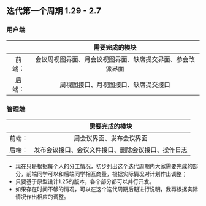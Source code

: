 ## 迭代第一个周期 1.29 - 2.7
### 用户端
||需要完成的模块|
|:-:|:-:|
前端：|会议周视图界面、月会议视图界面、缺席提交界面、参会改派界面|
后端：|周视图接口、月视图接口、缺席提交接口|

### 管理端
||需要完成的模块|
|:-:|:-:|
前端：|周会议界面、发布会议界面|
后端：|发布会议接口、会议文件接口、删除会议接口、操作日志|

- 现在只是根据每个人的分工情况，初步列出这个迭代周期内大家需要完成的部分，前端同学可以和后端同学相互商量，根据实际情况对计划作出调整；
- 只要基于原型设计1.25的版本，各个部分都可以并行开发。
- 如果存在时间不够的情况，可以在这个迭代周期后期进行说明，我再根据实际情况作出相应的调整。
